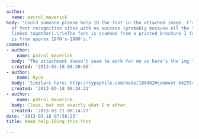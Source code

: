 ```yaml
---
author:
  name: patrol_maverick
body: "Could someone please help ID the font in the attached image. I've tried a couple
  of font recognition sites with no success (probably because all the letters are
  linked together).\r\nThe font is scanned from a printed brochure I found  which
  is from approx 1970's-1980's."
comments:
- author:
    name: patrol_maverick
  body: "The attachment doesn't seem to work for me so here's the img link instead...\r\nhttp://i802.photobucket.com/albums/yy305/patrol_maverick/Carmichael/Carmichael_zps5b8c65f5.jpg "
  created: '2013-03-18 08:30:05'
- author:
    name: Ryuk
  body: 'Similars here: http://typophile.com/node/100402#comment-542554'
  created: '2013-03-18 09:34:21'
- author:
    name: patrol_maverick
  body: Close, but not exactly what I'm after.
  created: '2013-03-21 06:14:27'
date: '2013-03-18 07:58:23'
title: Need help IDing this font

---
```

